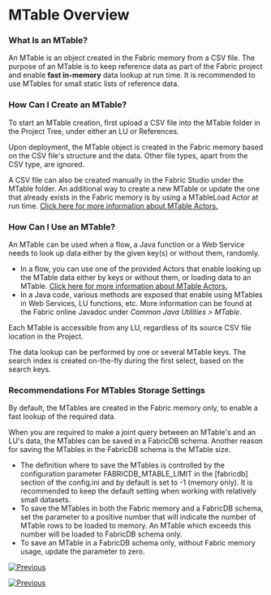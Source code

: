 # MTable Overview

### What Is an MTable?

An MTable is an object created in the Fabric memory from a CSV file. The purpose of an MTable is to keep reference data as part of the Fabric project and enable **fast in-memory** data lookup at run time. It is recommended to use MTables for small static lists of reference data.

### How Can I Create an MTable?

To start an MTable creation, first upload a CSV file into the MTable folder in the Project Tree, under either an LU or References. 

Upon deployment, the MTable object is created in the Fabric memory based on the CSV file's structure and the data. Other file types, apart from the CSV type, are ignored.

A CSV file can also be created manually in the Fabric Studio under the MTable folder. An additional way to create a new MTable or update the one that already exists in the Fabric memory is by using a MTableLoad Actor at run time. [Click here for more information about MTable Actors.](/articles/19_Broadway/actors/09_MTable_actors.md)

### How Can I Use an MTable?

An MTable can be used when a flow, a Java function or a Web Service needs to look up data either by the given key(s) or without them, randomly. 

* In a flow, you can use one of the provided Actors that enable looking up the MTable data either by keys or without them, or loading data to an MTable. [Click here for more information about MTable Actors.](/articles/19_Broadway/actors/09_MTable_actors.md)
* In a Java code, various methods are exposed that enable using MTables in Web Services, LU functions, etc. More information can be found at the Fabric online Javadoc under *Common Java Utilities > MTable*.

Each MTable is accessible from any LU, regardless of its source CSV file location in the Project.

The data lookup can be performed by one or several MTable keys. The search index is created on-the-fly during the first select, based on the search keys. 

### Recommendations For MTables Storage Settings

By default, the MTables are created in the Fabric memory only, to enable a fast lookup of the required data. 

When you are required to make a joint query between an MTable's and an LU's data, the MTables can be saved in a FabricDB schema. Another reason for saving the MTables in the FabricDB schema is the MTable size. 

* The definition where to save the MTables is controlled by the configuration parameter FABRICDB_MTABLE_LIMIT in the [fabricdb] section of the config.ini and by default is set to -1 (memory only). It is recommended to keep the default setting when working with relatively small datasets.
* To save the MTables in both the Fabric memory and a FabricDB schema, set the parameter to a positive number that will indicate the number of MTable rows to be loaded to memory. An MTable which exceeds this number will be loaded to FabricDB schema only.
* To save an MTable in a FabricDB schema only, without Fabric memory usage, update the parameter to zero.



[![Previous](/articles/images/Previous.png)](01_translations_overview_and_use_cases.md)

</web>

<studio>

[![Previous](/articles/images/Previous.png)](05_translations_code_examples.md)

</studio>
